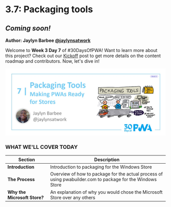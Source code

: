 # 3.7: Packaging tools

## *Coming soon!*

**Author: Jaylyn Barbee [@jaylynsatwork](https://twitter.com/jaylynsatwork)**

Welcome to **Week 3 Day 7** of #30DaysOfPWA! Want to learn more about this project? Check out our [Kickoff](../kickoff.md) post to get more details on the content roadmap and contributors. Now, let's dive in!

![image of title and author.](_media/day-07.jpg)

### WHAT WE'LL COVER TODAY

| Section | Description |
| ------- | ----------- |
| **Introduction** | Introduction to packaging for the Windows Store |
| **The Process** | Overview of how to package for the actual process of using pwabuilder.com to package for the Windows Store |
| **Why the Microsoft Store?** |An explanation of why you would chose the Microsoft Store over any others |
